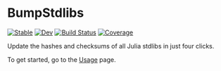 # BumpStdlibs

[![Stable](https://img.shields.io/badge/docs-stable-blue.svg)](https://JuliaLang.github.io/BumpStdlibs.jl/stable)
[![Dev](https://img.shields.io/badge/docs-dev-blue.svg)](https://JuliaLang.github.io/BumpStdlibs.jl/dev)
[![Build Status](https://github.com/JuliaLang/BumpStdlibs.jl/workflows/CI/badge.svg)](https://github.com/JuliaLang/BumpStdlibs.jl/actions?query=workflow%3ACI)
[![Coverage](https://codecov.io/gh/JuliaLang/BumpStdlibs.jl/branch/master/graph/badge.svg)](https://codecov.io/gh/JuliaLang/BumpStdlibs.jl)

Update the hashes and checksums of all Julia stdlibs in just four clicks.

To get started, go to the [Usage](https://julialang.github.io/BumpStdlibs.jl/dev/usage/) page.
